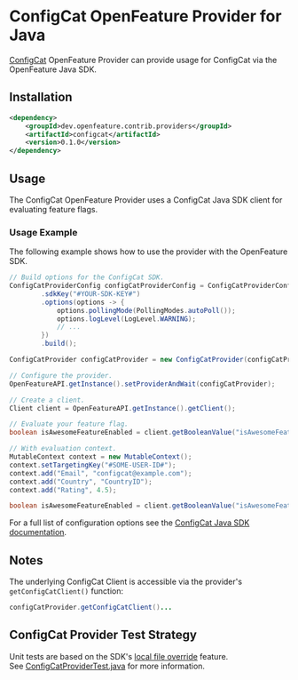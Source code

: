 # ConfigCat OpenFeature Provider for Java

[ConfigCat](https://configcat.com/) OpenFeature Provider can provide usage for ConfigCat via the OpenFeature Java SDK.

## Installation

<!-- x-release-please-start-version -->

```xml
<dependency>
    <groupId>dev.openfeature.contrib.providers</groupId>
    <artifactId>configcat</artifactId>
    <version>0.1.0</version>
</dependency>
```

<!-- x-release-please-end-version -->

## Usage
The ConfigCat OpenFeature Provider uses a ConfigCat Java SDK client for evaluating feature flags.

### Usage Example

The following example shows how to use the provider with the OpenFeature SDK.

```java
// Build options for the ConfigCat SDK.
ConfigCatProviderConfig configCatProviderConfig = ConfigCatProviderConfig.builder()
        .sdkKey("#YOUR-SDK-KEY#")
        .options(options -> {
            options.pollingMode(PollingModes.autoPoll());
            options.logLevel(LogLevel.WARNING);
            // ...
        })
        .build();

ConfigCatProvider configCatProvider = new ConfigCatProvider(configCatProviderConfig);

// Configure the provider.
OpenFeatureAPI.getInstance().setProviderAndWait(configCatProvider);

// Create a client.
Client client = OpenFeatureAPI.getInstance().getClient();

// Evaluate your feature flag.
boolean isAwesomeFeatureEnabled = client.getBooleanValue("isAwesomeFeatureEnabled", false);

// With evaluation context.
MutableContext context = new MutableContext();
context.setTargetingKey("#SOME-USER-ID#");
context.add("Email", "configcat@example.com");
context.add("Country", "CountryID");
context.add("Rating", 4.5);

boolean isAwesomeFeatureEnabled = client.getBooleanValue("isAwesomeFeatureEnabled", false, context);
```
For a full list of configuration options see the [ConfigCat Java SDK documentation](https://configcat.com/docs/sdk-reference/java/#creating-the-configcat-client).

## Notes
The underlying ConfigCat Client is accessible via the provider's `getConfigCatClient()` function:

```java
configCatProvider.getConfigCatClient()...
```

## ConfigCat Provider Test Strategy

Unit tests are based on the SDK's [local file override](https://configcat.com/docs/sdk-reference/java/#flag-overrides) feature.  
See [ConfigCatProviderTest.java](./src/test/java/dev/openfeature/contrib/providers/configcat/ConfigCatProviderTest.java)
for more information.
